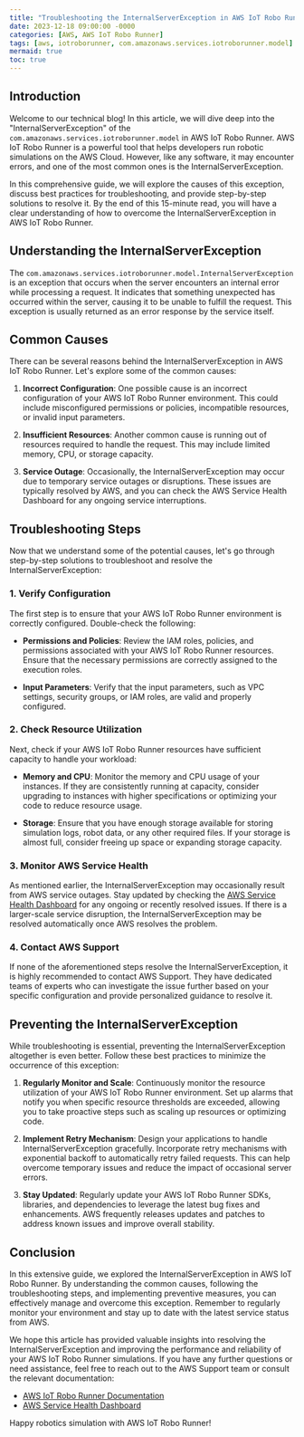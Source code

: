 ```yaml
---
title: "Troubleshooting the InternalServerException in AWS IoT Robo Runner"
date: 2023-12-18 09:00:00 -0000
categories: [AWS, AWS IoT Robo Runner]
tags: [aws, iotroborunner, com.amazonaws.services.iotroborunner.model]
mermaid: true
toc: true
---
```



## Introduction

Welcome to our technical blog! In this article, we will dive deep into the "InternalServerException" of the `com.amazonaws.services.iotroborunner.model` in AWS IoT Robo Runner. AWS IoT Robo Runner is a powerful tool that helps developers run robotic simulations on the AWS Cloud. However, like any software, it may encounter errors, and one of the most common ones is the InternalServerException.

In this comprehensive guide, we will explore the causes of this exception, discuss best practices for troubleshooting, and provide step-by-step solutions to resolve it. By the end of this 15-minute read, you will have a clear understanding of how to overcome the InternalServerException in AWS IoT Robo Runner.

## Understanding the InternalServerException

The `com.amazonaws.services.iotroborunner.model.InternalServerException` is an exception that occurs when the server encounters an internal error while processing a request. It indicates that something unexpected has occurred within the server, causing it to be unable to fulfill the request. This exception is usually returned as an error response by the service itself.

## Common Causes

There can be several reasons behind the InternalServerException in AWS IoT Robo Runner. Let's explore some of the common causes:

1. **Incorrect Configuration**: One possible cause is an incorrect configuration of your AWS IoT Robo Runner environment. This could include misconfigured permissions or policies, incompatible resources, or invalid input parameters.

2. **Insufficient Resources**: Another common cause is running out of resources required to handle the request. This may include limited memory, CPU, or storage capacity.

3. **Service Outage**: Occasionally, the InternalServerException may occur due to temporary service outages or disruptions. These issues are typically resolved by AWS, and you can check the AWS Service Health Dashboard for any ongoing service interruptions.

## Troubleshooting Steps

Now that we understand some of the potential causes, let's go through step-by-step solutions to troubleshoot and resolve the InternalServerException:

### 1. Verify Configuration

The first step is to ensure that your AWS IoT Robo Runner environment is correctly configured. Double-check the following:

- **Permissions and Policies**: Review the IAM roles, policies, and permissions associated with your AWS IoT Robo Runner resources. Ensure that the necessary permissions are correctly assigned to the execution roles.

- **Input Parameters**: Verify that the input parameters, such as VPC settings, security groups, or IAM roles, are valid and properly configured.

### 2. Check Resource Utilization

Next, check if your AWS IoT Robo Runner resources have sufficient capacity to handle your workload:

- **Memory and CPU**: Monitor the memory and CPU usage of your instances. If they are consistently running at capacity, consider upgrading to instances with higher specifications or optimizing your code to reduce resource usage.

- **Storage**: Ensure that you have enough storage available for storing simulation logs, robot data, or any other required files. If your storage is almost full, consider freeing up space or expanding storage capacity.

### 3. Monitor AWS Service Health

As mentioned earlier, the InternalServerException may occasionally result from AWS service outages. Stay updated by checking the [AWS Service Health Dashboard](https://status.aws.amazon.com/) for any ongoing or recently resolved issues. If there is a larger-scale service disruption, the InternalServerException may be resolved automatically once AWS resolves the problem.

### 4. Contact AWS Support

If none of the aforementioned steps resolve the InternalServerException, it is highly recommended to contact AWS Support. They have dedicated teams of experts who can investigate the issue further based on your specific configuration and provide personalized guidance to resolve it.

## Preventing the InternalServerException

While troubleshooting is essential, preventing the InternalServerException altogether is even better. Follow these best practices to minimize the occurrence of this exception:

1. **Regularly Monitor and Scale**: Continuously monitor the resource utilization of your AWS IoT Robo Runner environment. Set up alarms that notify you when specific resource thresholds are exceeded, allowing you to take proactive steps such as scaling up resources or optimizing code.

2. **Implement Retry Mechanism**: Design your applications to handle InternalServerException gracefully. Incorporate retry mechanisms with exponential backoff to automatically retry failed requests. This can help overcome temporary issues and reduce the impact of occasional server errors.

3. **Stay Updated**: Regularly update your AWS IoT Robo Runner SDKs, libraries, and dependencies to leverage the latest bug fixes and enhancements. AWS frequently releases updates and patches to address known issues and improve overall stability.

## Conclusion

In this extensive guide, we explored the InternalServerException in AWS IoT Robo Runner. By understanding the common causes, following the troubleshooting steps, and implementing preventive measures, you can effectively manage and overcome this exception. Remember to regularly monitor your environment and stay up to date with the latest service status from AWS.

We hope this article has provided valuable insights into resolving the InternalServerException and improving the performance and reliability of your AWS IoT Robo Runner simulations. If you have any further questions or need assistance, feel free to reach out to the AWS Support team or consult the relevant documentation:

- [AWS IoT Robo Runner Documentation](https://docs.aws.amazon.com/robomaker/latest/dg/iotrobo-runner.html)
- [AWS Service Health Dashboard](https://status.aws.amazon.com/)

Happy robotics simulation with AWS IoT Robo Runner!
